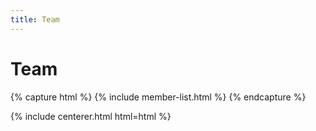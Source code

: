 ```yaml
---
title: Team
---
```


# <i class="fas fa-users"></i>Team

{% capture html %}
{% include member-list.html %}
{% endcapture %}

{% include centerer.html html=html %}

